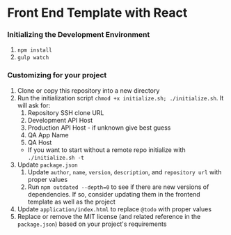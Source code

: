 # Front End Template with React

### Initializing the Development Environment
1. `npm install`
1. `gulp watch`

### Customizing for your project
1. Clone or copy this repository into a new directory
1. Run the initialization script `chmod +x initialize.sh; ./initialize.sh`. It will ask for:
    1. Repository SSH clone URL
    1. Development API Host
    1. Production API Host - if unknown give best guess
    1. QA App Name
    1. QA Host
    - If you want to start without a remote repo initialize with `./initialize.sh -t`
1. Update `package.json`
    1. Update `author`, `name`, `version`, `description`, and `repository url` with proper values
    1. Run `npm outdated --depth=0` to see if there are new versions of dependencies. If so, consider updating them in the frontend template as well as the project
1. Update `application/index.html` to replace `@todo` with proper values
1. Replace or remove the MIT license (and related reference in the `package.json`) based on your project's requirements
